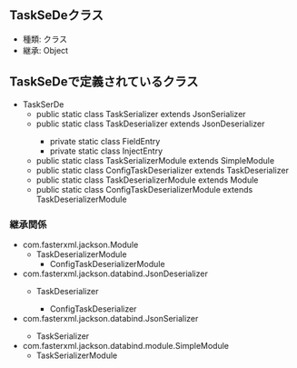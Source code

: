## TaskSeDeクラス

* 種類: クラス
* 継承: Object

## TaskSeDeで定義されているクラス

* TaskSerDe
    * public static class TaskSerializer extends JsonSerializer<Task>
    * public static class TaskDeserializer <T> extends JsonDeserializer<T>
        * private static class FieldEntry
        * private static class InjectEntry  
    * public static class TaskSerializerModule extends SimpleModule
    * public static class ConfigTaskDeserializer <T> extends TaskDeserializer<T>
    * public static class TaskDeserializerModule extends Module
    * public static class ConfigTaskDeserializerModule extends TaskDeserializerModule

### 継承関係

* com.fasterxml.jackson.Module
    * TaskDeserializerModule
        * ConfigTaskDeserializerModule
* com.fasterxml.jackson.databind.JsonDeserializer<T>
    * TaskDeserializer<T>
        * ConfigTaskDeserializer<T>
* com.fasterxml.jackson.databind.JsonSerializer<Task>
    * TaskSerializer
* com.fasterxml.jackson.databind.module.SimpleModule
    * TaskSerializerModule
